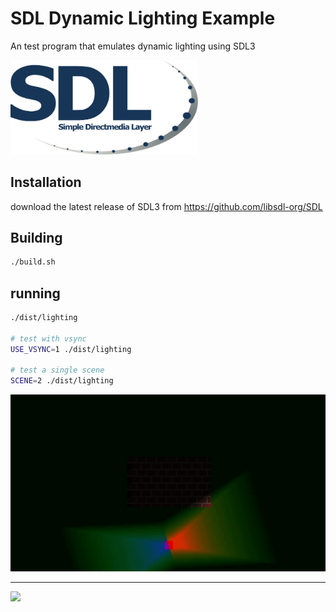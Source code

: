 # SDL Dynamic Lighting Example


An test program that emulates dynamic lighting using SDL3

<img src="images/sdl.png" width="300">

## Installation

download the latest release of SDL3 from https://github.com/libsdl-org/SDL

## Building

```bash
./build.sh
```

## running
```bash
./dist/lighting

# test with vsync
USE_VSYNC=1 ./dist/lighting

# test a single scene
SCENE=2 ./dist/lighting
```

![](images/lighting_example.gif)

<hr>

![](images/example2.gif)



